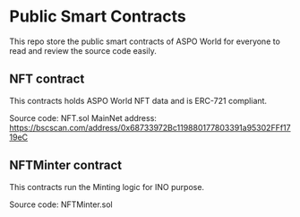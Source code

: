 # Public Smart Contracts

This repo store the public smart contracts of ASPO World for everyone to read and review the source code easily.

## NFT contract
This contracts holds ASPO World NFT data and is ERC-721 compliant.

Source code: NFT.sol
MainNet address: https://bscscan.com/address/0x68733972Bc119880177803391a95302FFf1719eC


## NFTMinter contract
This contracts run the Minting logic for INO purpose.

Source code: NFTMinter.sol
